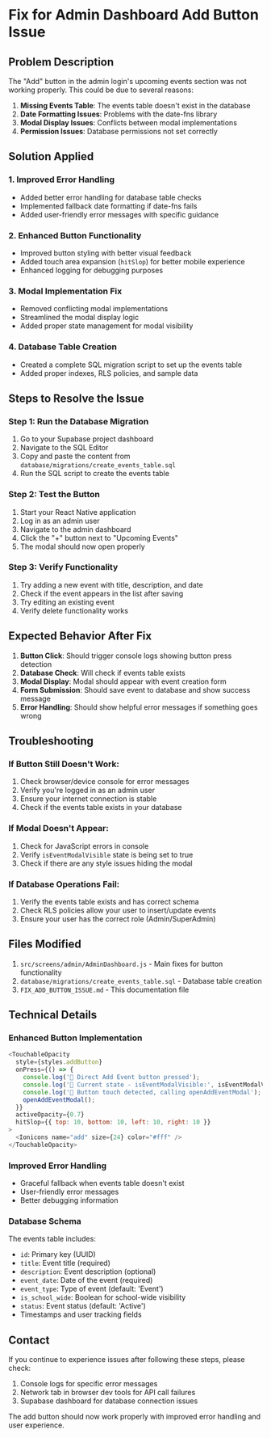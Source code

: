 # Fix for Admin Dashboard Add Button Issue

## Problem Description
The "Add" button in the admin login's upcoming events section was not working properly. This could be due to several reasons:

1. **Missing Events Table**: The events table doesn't exist in the database
2. **Date Formatting Issues**: Problems with the date-fns library
3. **Modal Display Issues**: Conflicts between modal implementations
4. **Permission Issues**: Database permissions not set correctly

## Solution Applied

### 1. Improved Error Handling
- Added better error handling for database table checks
- Implemented fallback date formatting if date-fns fails
- Added user-friendly error messages with specific guidance

### 2. Enhanced Button Functionality
- Improved button styling with better visual feedback
- Added touch area expansion (`hitSlop`) for better mobile experience
- Enhanced logging for debugging purposes

### 3. Modal Implementation Fix
- Removed conflicting modal implementations
- Streamlined the modal display logic
- Added proper state management for modal visibility

### 4. Database Table Creation
- Created a complete SQL migration script to set up the events table
- Added proper indexes, RLS policies, and sample data

## Steps to Resolve the Issue

### Step 1: Run the Database Migration
1. Go to your Supabase project dashboard
2. Navigate to the SQL Editor
3. Copy and paste the content from `database/migrations/create_events_table.sql`
4. Run the SQL script to create the events table

### Step 2: Test the Button
1. Start your React Native application
2. Log in as an admin user
3. Navigate to the admin dashboard
4. Click the "+" button next to "Upcoming Events"
5. The modal should now open properly

### Step 3: Verify Functionality
1. Try adding a new event with title, description, and date
2. Check if the event appears in the list after saving
3. Try editing an existing event
4. Verify delete functionality works

## Expected Behavior After Fix

1. **Button Click**: Should trigger console logs showing button press detection
2. **Database Check**: Will check if events table exists
3. **Modal Display**: Modal should appear with event creation form
4. **Form Submission**: Should save event to database and show success message
5. **Error Handling**: Should show helpful error messages if something goes wrong

## Troubleshooting

### If Button Still Doesn't Work:
1. Check browser/device console for error messages
2. Verify you're logged in as an admin user
3. Ensure your internet connection is stable
4. Check if the events table exists in your database

### If Modal Doesn't Appear:
1. Check for JavaScript errors in console
2. Verify `isEventModalVisible` state is being set to true
3. Check if there are any style issues hiding the modal

### If Database Operations Fail:
1. Verify the events table exists and has correct schema
2. Check RLS policies allow your user to insert/update events
3. Ensure your user has the correct role (Admin/SuperAdmin)

## Files Modified

1. `src/screens/admin/AdminDashboard.js` - Main fixes for button functionality
2. `database/migrations/create_events_table.sql` - Database table creation
3. `FIX_ADD_BUTTON_ISSUE.md` - This documentation file

## Technical Details

### Enhanced Button Implementation
```javascript
<TouchableOpacity 
  style={styles.addButton} 
  onPress={() => {
    console.log('🔧 Direct Add Event button pressed');
    console.log('🔧 Current state - isEventModalVisible:', isEventModalVisible);
    console.log('🔧 Button touch detected, calling openAddEventModal');
    openAddEventModal();
  }}
  activeOpacity={0.7}
  hitSlop={{ top: 10, bottom: 10, left: 10, right: 10 }}
>
  <Ionicons name="add" size={24} color="#fff" />
</TouchableOpacity>
```

### Improved Error Handling
- Graceful fallback when events table doesn't exist
- User-friendly error messages
- Better debugging information

### Database Schema
The events table includes:
- `id`: Primary key (UUID)
- `title`: Event title (required)
- `description`: Event description (optional)
- `event_date`: Date of the event (required)
- `event_type`: Type of event (default: 'Event')
- `is_school_wide`: Boolean for school-wide visibility
- `status`: Event status (default: 'Active')
- Timestamps and user tracking fields

## Contact
If you continue to experience issues after following these steps, please check:
1. Console logs for specific error messages
2. Network tab in browser dev tools for API call failures
3. Supabase dashboard for database connection issues

The add button should now work properly with improved error handling and user experience.
